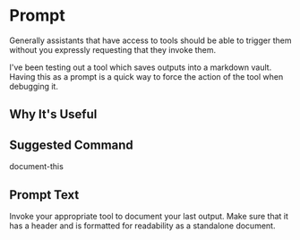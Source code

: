 # Prompt

Generally assistants that have access to tools should be able to trigger them without you expressly requesting that they invoke them. 

I've been testing out a tool which saves outputs into a markdown vault. Having this as a prompt is a quick way to force the action of the tool when debugging it. 

## Why It's Useful

## Suggested Command

document-this

## Prompt Text

Invoke your appropriate tool to document your last output. Make sure that it has a header and is formatted for readability as a standalone document. 